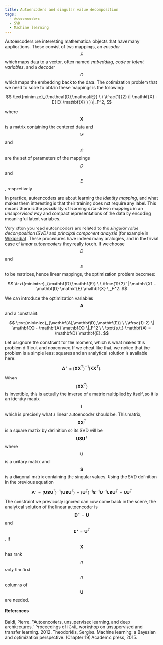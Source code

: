 ```yaml
---
title: Autoencoders and singular value decomposition
tags:
  - Autoencoders
  - SVD
  - Machine learning
---
```


Autoencoders are interesting mathematical objects that have many applications. 
These consist of two mappings, an _encoder_ $$E$$ which maps data to a vector, often named _embedding_, _code_ or _latent variables_, and a _decoder_ $$D$$ which maps the embedding back to the data. 
The optimization problem that we need to solve to obtain these mappings is the following:

$$
\text{minimize}_{\mathcal{D},\mathcal{E}} \ \  \tfrac{1}{2} \|  \mathbf{X} - D( E( \mathbf{X} ) ) \|_F^2,
$$

where $$ \mathbf{X} $$ is a matrix containing the centered data and
$$\mathcal{D}$$ and $$\mathcal{E}$$ are the set of parameters of the mappings $$D$$ and $$E$$, respectively. 

In practice, autoencoders are about learning the _identity mapping_, and what makes them interesting is that their training does not require any label.
This means there is the possibility of learning data-driven mappings in an _unsupervised way_ and compact representations of the data by encoding meaningful latent variables. 

Very often you read autoencoders are related to the _singular value decomposition (SVD)_ and _principal component analysis_ (for example in [Wikipedia](https://en.wikipedia.org/wiki/Autoencoder)).
These procedures have indeed many analogies, and in the trivial case of _linear autoencoders_ they really touch.
If we choose $$D$$ and $$E$$ to be matrices, hence linear mappings, the optimization problem becomes:

$$
\text{minimize}_{\mathbf{D},\mathbf{E}} \ \  \tfrac{1}{2} \|  \mathbf{X} - \mathbf{D} \mathbf{E} \mathbf{X} \|_F^2.
$$

We can introduce the optimization variables $$ \mathbf{A}  $$ and a constraint:

$$
\text{minimize}_{\mathbf{A},\mathbf{D},\mathbf{E}} \ \  \tfrac{1}{2} \|  \mathbf{X} - \mathbf{A} \mathbf{X} \|_F^2 
\ \ \text{s.t.} \mathbf{A} = \mathbf{D} \mathbf{E}.
$$

Let us ignore the constraint for the moment, which is what makes this problem difficult and nonconvex. 
If we cheat like that, we notice that the problem is a simple least squares 
and an analytical solution is available here:

$$
\mathbf{A}^{\star} = (\mathbf{X} \mathbf{X}^T)^{-1} (\mathbf{X} \mathbf{X}^T).
$$

When $$ (\mathbf{X} \mathbf{X}^T) $$ is invertible, 
this is actually the inverse of a matrix multiplied by itself, so it is an identity matrix $$ \mathbf{I} $$ which is precisely what a linear autoencoder should be.
This matrix, $$\mathbf{X} \mathbf{X}^T$$ is a square matrix by definition so its SVD will be $$ \mathbf{U} \mathbf{S} \mathbf{U}^T$$ 
where $$\mathbf{U}$$ is a unitary matrix and $$\mathbf{S}$$ is a diagonal matrix containing the singular values.
Using the SVD definition in the previous equation: 

$$
\mathbf{A}^{\star} = 
(\mathbf{U} \mathbf{S} \mathbf{U}^T)^{-1} (\mathbf{U} \mathbf{S} \mathbf{U}^T) =  
(\mathbf{U}^T)^{-1} \mathbf{S}^{-1} \mathbf{U}^{-1} \mathbf{U} \mathbf{S} \mathbf{U}^T =  
\mathbf{U}\mathbf{U}^T
$$

The constraint we previously ignored can now come back in the scene, 
the analytical solution of the linear autoencoder is $$ \mathbf{D}^\star = \mathbf{U} $$
and $$ \mathbf{E}^\star = \mathbf{U}^T $$.
If $$ \mathbf{X} $$ has rank $$n$$ only the first $$n$$ columns of $$\mathbf{U}$$ are needed.

#### References

Baldi, Pierre. "Autoencoders, unsupervised learning, and deep architectures." Proceedings of ICML workshop on unsupervised and transfer learning. 2012.
Theodoridis, Sergios. Machine learning: a Bayesian and optimization perspective. (Chapter 19) Academic press, 2015.

